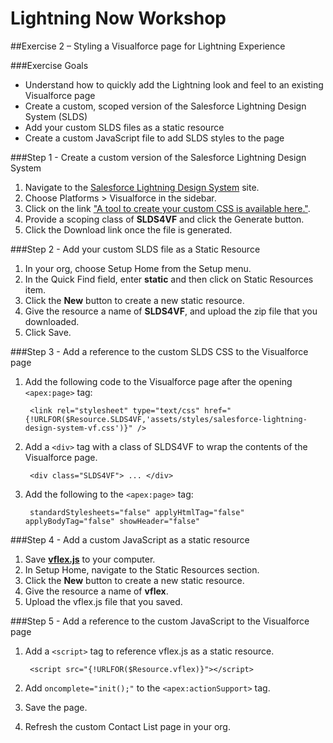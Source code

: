 # Lightning Now Workshop

##Exercise 2 – Styling a Visualforce page for Lightning Experience

###Exercise Goals

* Understand how to quickly add the Lightning look and feel to an existing Visualforce page
* Create a custom, scoped version of the Salesforce Lightning Design System (SLDS)
* Add your custom SLDS files as a static resource
* Create a custom JavaScript file to add SLDS styles to the page

###Step 1 - Create a custom version of the Salesforce Lightning Design System
1. Navigate to the [Salesforce Lightning Design System](http://getslds.com) site.
2. Choose Platforms > Visualforce in the sidebar.
3. Click on the link ["A tool to create your custom CSS is available here."](https://tools.lightningdesignsystem.com/css-customizer).
4. Provide a scoping class of **SLDS4VF** and click the Generate button.
5. Click the Download link once the file is generated.

###Step 2 - Add your custom SLDS file as a Static Resource
1. In your org, choose Setup Home from the Setup menu.
2. In the Quick Find field, enter **static** and then click on Static Resources item.
3. Click the **New** button to create a new static resource.
4. Give the resource a name of **SLDS4VF**, and upload the zip file that you downloaded. 
5. Click Save.

###Step 3 - Add a reference to the custom SLDS CSS to the Visualforce page
1. Add the following code to the Visualforce page after the opening `<apex:page>` tag:

		<link rel="stylesheet" type="text/css" href="{!URLFOR($Resource.SLDS4VF,'assets/styles/salesforce-lightning-design-system-vf.css')}" />
		
2. Add a `<div>` tag with a class of SLDS4VF to wrap the contents of the Visualforce page.

		<div class="SLDS4VF"> ... </div>
		
3. Add the following to the `<apex:page>` tag:

		standardStylesheets="false" applyHtmlTag="false" applyBodyTag="false" showHeader="false"

###Step 4 - Add a custom JavaScript as a static resource
1. Save [**vflex.js**](https://raw.githubusercontent.com/garazi/LightningNowWorkshop/exercise-2/Snippets/vflex.js) to your computer.
2. In Setup Home, navigate to the Static Resources section.
3. Click the **New** button to create a new static resource.
4. Give the resource a name of **vflex**.
5. Upload the vflex.js file that you saved.

###Step 5 - Add a reference to the custom JavaScript to the Visualforce page
1. Add a `<script>` tag to reference vflex.js as a static resource.
		
		<script src="{!URLFOR($Resource.vflex)}"></script>

2. Add `oncomplete="init();"` to the `<apex:actionSupport>` tag.
3. Save the page.
4. Refresh the custom Contact List page in your org.
		

